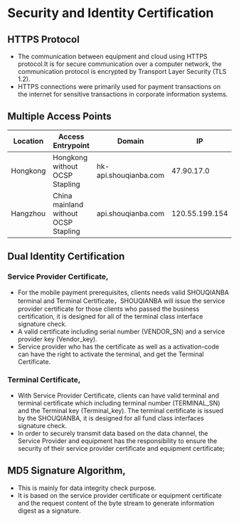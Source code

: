 # Security and Identity Certification

## HTTPS Protocol
- The communication between equipment and cloud using HTTPS protocol.It is for secure communication over a computer network, the communication protocol is encrypted by Transport Layer Security (TLS 1.2).
- HTTPS connections were primarily used for payment transactions on the internet for sensitive transactions in corporate information systems.
<!--## OCSP Stapling
- OCSP stapling, formally known as the TLS Certificate Status Request extension, is an alternative approach to the Online Certificate Status Protocol (OCSP) for checking the revocation status of X.509 digital certificates.[1] It allows the presenter of a certificate to bear the resource cost involved in providing OCSP responses by appending ("stapling") a time-stamped OCSP response signed by the CA to the initial TLS handshake, eliminating the need for clients to contact the CA.
- OCSP stapling is designed to reduce the cost of an OCSP validation, both for the client and the OCSP responder, especially for those big traffic scenario.-->

## Multiple Access Points
| Location      | Access Entrypoint          | Domain        | IP            |
| ------------- | -------------              | ------------- | ------------- |
| Hongkong  | Hongkong without OCSP Stapling       |hk-api.shouqianba.com | 47.90.17.0  |
| Hangzhou  | China mainland without OCSP Stapling|api.shouqianba.com | 120.55.199.154|

## Dual Identity Certification
### Service Provider Certificate,
- For the mobile payment prerequisites, clients needs valid SHOUQIANBA terminal and Terminal Certificate，SHOUQIANBA will issue the service provider certificate for those clients who passed the business certification, it is designed for all of the terminal class interface signature check.
- A valid certificate including serial number (VENDOR_SN) and a service provider key (Vendor_key).
- Service provider who has the certificate as well as a activation-code can have the right to activate the terminal, and get the Terminal Certificate.

### Terminal Certificate,
- With Service Provider Certificate, clients can have valid terminal and terminal certificate which including terminal number (TERMINAL_SN) and the Terminal key (Terminal_key).
The terminal certificate is issued by the SHOUQIANBA, it is designed for all fund class interfaces signature check.
- In order to securely transmit data based on the data channel, the Service Provider and equipment has the responsibility to ensure the security of their service provider certificate and equipment certificate;

## MD5 Signature Algorithm,
- This is mainly for data integrity check purpose.
- It is based on the service provider certificate or equipment certificate and the request content of the byte stream to generate information digest as a signature.
